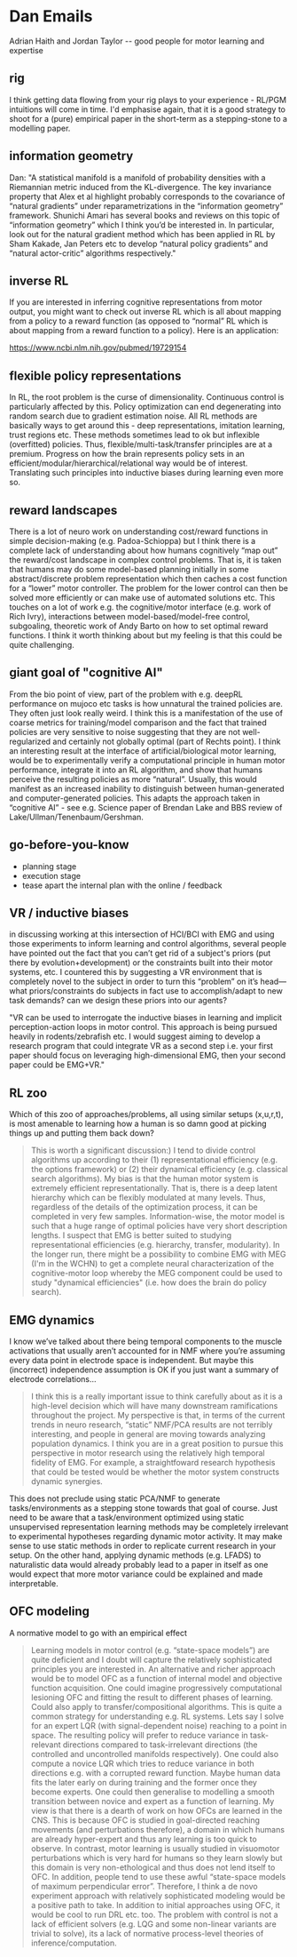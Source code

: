 # Dan Emails

Adrian Haith and Jordan Taylor -- good people for motor learning and expertise

## rig

I think getting data flowing from your rig plays to your experience - RL/PGM intuitions will come in time. I'd emphasise again, that it is a good strategy to shoot for a (pure) empirical paper in the short-term as a stepping-stone to a modelling paper.


## information geometry

Dan: "A statistical manifold is a manifold of probability densities with a Riemannian metric induced from the KL-divergence. The key invariance property that Alex et al highlight probably corresponds to the covariance of “natural gradients” under reparametrizations in the “information geometry” framework. Shunichi Amari has several books and reviews on this topic of “information geometry” which I think you’d be interested in. In particular, look out for the natural gradient method which has been applied in RL by Sham Kakade, Jan Peters etc to develop “natural policy gradients” and “natural actor-critic” algorithms respectively."


## inverse RL

If you are interested in inferring cognitive representations from motor output, you might want to check out inverse RL which is all about mapping from a policy to a reward function (as opposed to “normal” RL which is about mapping from a reward function to a policy). Here is an application:

https://www.ncbi.nlm.nih.gov/pubmed/19729154


## flexible policy representations

In RL, the root problem is the curse of dimensionality. Continuous control is particularly affected by this. Policy optimization can end degenerating into random search due to gradient estimation noise. All RL methods are basically ways to get around this - deep representations, imitation learning, trust regions etc. These methods sometimes lead to ok but inflexible (overfitted) policies. Thus, flexible/multi-task/transfer principles are at a premium. Progress on how the brain represents policy sets in an efficient/modular/hierarchical/relational way would be of interest. Translating such principles into inductive biases during learning even more so.


## reward landscapes

There is a lot of neuro work on understanding cost/reward functions in simple decision-making (e.g. Padoa-Schioppa) but I think there is a complete lack of understanding about how humans cognitively “map out” the reward/cost landscape in complex control problems. That is, it is taken that humans may do some model-based planning initially in some abstract/discrete problem representation which then caches a cost function for a “lower” motor controller. The problem for the lower control can then be solved more efficiently or can make use of automated solutions etc. This touches on a lot of work e.g. the cognitive/motor interface (e.g. work of Rich Ivry), interactions between model-based/model-free control, subgoaling, theoretic work of Andy Barto on how to set optimal reward functions. I think it worth thinking about but my feeling is that this could be quite challenging.


## giant goal of "cognitive AI"

From the bio point of view, part of the problem with e.g. deepRL performance on mujoco etc tasks is how unnatural the trained policies are. They often just look really weird. I think this is a manifestation of the use of coarse metrics for training/model comparison and the fact that trained policies are very sensitive to noise suggesting that they are not well-regularized and certainly not globally optimal (part of Rechts point). I think an interesting result at the interface of artificial/biological motor learning, would be to experimentally verify a computational principle in human motor performance, integrate it into an RL algorithm, and show that humans perceive the resulting policies as more “natural”. Usually, this would manifest as an increased inability to distinguish between human-generated and computer-generated policies. This adapts the approach taken in “cognitive AI” - see e.g. Science paper of Brendan Lake and BBS review of Lake/Ullman/Tenenbaum/Gershman.


## go-before-you-know
- planning stage
- execution stage
- tease apart the internal plan with the online / feedback


## VR / inductive biases

in discussing working at this intersection of HCI/BCI with EMG and using those experiments to inform learning and control algorithms, several people have pointed out the fact that you can’t get rid of a subject's priors (put there by evolution+development) or the constraints built into their motor systems, etc. I countered this by suggesting a VR environment that is completely novel to the subject in order to turn this “problem” on it’s head— what priors/constraints do subjects in fact use to accomplish/adapt to new task demands? can we design these priors into our agents?

"VR can be used to interrogate the inductive biases in learning and implicit perception-action loops in motor control. This approach is being pursued heavily in rodents/zebrafish etc. I would suggest aiming to develop a research program that could integrate VR as a second step i.e. your first paper should focus on leveraging high-dimensional EMG, then your second paper could be EMG+VR."


## RL zoo

Which of this zoo of approaches/problems, all using similar setups (x,u,r,t), is most amenable to learning how a human is so damn good at picking things up and putting them back down?

> This is worth a significant discussion:) I tend to divide control algorithms up according to their (1) representational efficiency (e.g. the options framework) or (2) their dynamical efficiency (e.g. classical search algorithms). My bias is that the human motor system is extremely efficient representationally. That is, there is a deep latent hierarchy which can be flexibly modulated at many levels. Thus, regardless of the details of the optimization process, it can be completed in very few samples. Information-wise, the motor model is such that a huge range of optimal policies have very short description lengths. I suspect that EMG is better suited to studying representational efficiencies (e.g. hierarchy, transfer, modularity). In the longer run, there might be a possibility to combine EMG with MEG (I'm in the WCHN) to get a complete neural characterization of the cognitive-motor loop whereby the MEG component could be used to study "dynamical efficiencies" (i.e. how does the brain do policy search).


## EMG dynamics

I know we’ve talked about there being temporal components to the muscle activations that usually aren’t accounted for in NMF where you’re assuming every data point in electrode space is independent. But maybe this (incorrect) independence assumption is OK if you just want a summary of electrode correlations…

> I think this is a really important issue to think carefully about as it is a high-level decision which will have many downstream ramifications throughout the project. My perspective is that, in terms of the current trends in neuro research, “static” NMF/PCA results are not terribly interesting, and people in general are moving towards analyzing population dynamics. I think you are in a great position to pursue this perspective in motor research using the relatively high temporal fidelity of EMG. For example, a straightfoward research hypothesis that could be tested would be whether the motor system constructs dynamic synergies.

This does not preclude using static PCA/NMF to generate tasks/environments as a stepping stone towards that goal of course. Just need to be aware that a task/environment optimized using static unsupervised representation learning methods may be completely irrelevant to experimental hypotheses regarding dynamic motor activity. It may make sense to use static methods in order to replicate current research in your setup. On the other hand, applying dynamic methods (e.g. LFADS) to naturalistic data would already probably lead to a paper in itself as one would expect that more motor variance could be explained and made interpretable.

## OFC modeling

A normative model to go with an empirical effect

> Learning models in motor control (e.g. “state-space models”) are quite deficient and I doubt will capture the relatively sophisticated principles you are interested in. An alternative and richer approach would be to model OFC as a function of internal model and objective function acquisition. One could imagine progressively computational lesioning OFC and fitting the result to different phases of learning. Could also apply to transfer/compositional algorithms. This is quite a common strategy for understanding e.g. RL systems.
Lets say I solve for an expert LQR (with signal-dependent noise) reaching to a point in space. The resulting policy will prefer to reduce variance in task-relevant directions compared to task-irrelevant directions (the controlled and uncontrolled manifolds respectively). One could also compute a novice LQR which tries to reduce variance in both directions e.g. with a corrupted reward function. Maybe human data fits the later early on during training and the former once they become experts. One could then generalise to modelling a smooth transition between novice and expert as a function of learning.
My view is that there is a dearth of work on how OFCs are learned in the CNS. This is because OFC is studied in goal-directed reaching movements (and perturbations therefore), a domain in which humans are already hyper-expert and thus any learning is too quick to observe. In contrast, motor learning is usually studied in visuomotor perturbations which is very hard for humans so they learn slowly but this domain is very non-ethological and thus does not lend itself to OFC. In addition, people tend to use these awful “state-space models of maximum perpendicular error”. Therefore, I think a de novo experiment approach with relatively sophisticated modeling would be a positive path to take. In addition to initial approaches using OFC, it would be cool to run DRL etc. too.
The problem with control is not a lack of efficient solvers (e.g. LQG and some non-linear variants are trivial to solve), its a lack of normative process-level theories of inference/computation.


